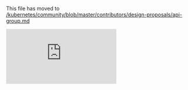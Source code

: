 This file has moved to [/kubernetes/community/blob/master/contributors/design-proposals/api-group.md](https://github.com/kubernetes/community/blob/master/contributors/design-proposals/api-group.md)


<!-- BEGIN MUNGE: GENERATED_ANALYTICS -->
[![Analytics](https://kubernetes-site.appspot.com/UA-36037335-10/GitHub/docs/proposals/api-group.md?pixel)]()
<!-- END MUNGE: GENERATED_ANALYTICS -->
